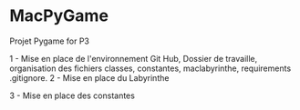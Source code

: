 # MacPyGame

Projet Pygame for P3

1 - Mise en place de l'environnement
      Git Hub, Dossier de travaille, organisation des fichiers classes, constantes, maclabyrinthe, requirements .gitignore.
2 - Mise en place du Labyrinthe

3 - Mise en place des constantes
